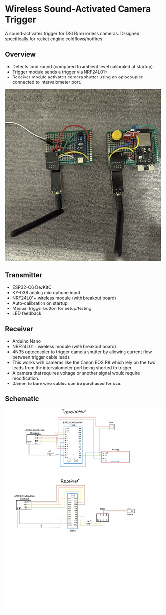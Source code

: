 # Wireless Sound-Activated Camera Trigger
A sound-activated trigger for DSLR/mirrorless cameras. Designed specifically for rocket engine coldflows/hotfires.

## Overview
- Detects loud sound (compared to ambient level calibrated at startup)
- Trigger module sends a trigger via NRF24L01+
- Receiver module activates camera shutter using an optocoupler connected to intervalometer port.

![boards](images/bothboards.png)

## Transmitter
- ESP32-C6 DevKitC
- KY-038 analog microphone input
- NRF24L01+ wireless module (with breakout board)
- Auto-calibration on startup
- Manual trigger button for setup/testing
- LED feedback

## Receiver
- Arduino Nano
- NRF24L01+ wireless module (with breakout board)
- 4N35 optocoupler to trigger camera shutter by allowing current flow between trigger cable leads
 - This works with cameras like the Canon EOS R8 which rely on the two leads from the intervalometer port being shorted to trigger.
 - A camera that requires voltage or another signal would require modification.
 - 2.5mm to bare wire cables can be purchased for use.

## Schematic

![schematic](images/schematic.jpeg)
